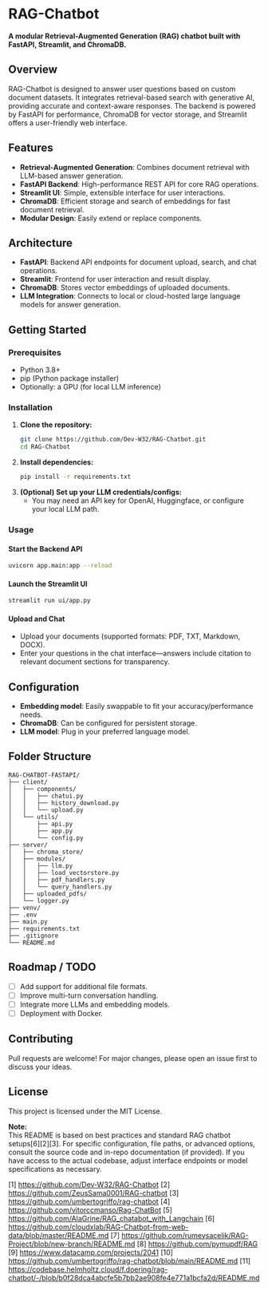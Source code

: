 # RAG-Chatbot

**A modular Retrieval-Augmented Generation (RAG) chatbot built with FastAPI, Streamlit, and ChromaDB.**

## Overview

RAG-Chatbot is designed to answer user questions based on custom document datasets. It integrates retrieval-based search with generative AI, providing accurate and context-aware responses. The backend is powered by FastAPI for performance, ChromaDB for vector storage, and Streamlit offers a user-friendly web interface.

## Features

- **Retrieval-Augmented Generation**: Combines document retrieval with LLM-based answer generation.
- **FastAPI Backend**: High-performance REST API for core RAG operations.
- **Streamlit UI**: Simple, extensible interface for user interactions.
- **ChromaDB**: Efficient storage and search of embeddings for fast document retrieval.
- **Modular Design**: Easily extend or replace components.

## Architecture

- **FastAPI**: Backend API endpoints for document upload, search, and chat operations.
- **Streamlit**: Frontend for user interaction and result display.
- **ChromaDB**: Stores vector embeddings of uploaded documents.
- **LLM Integration**: Connects to local or cloud-hosted large language models for answer generation.

## Getting Started

### Prerequisites

- Python 3.8+
- pip (Python package installer)
- Optionally: a GPU (for local LLM inference)

### Installation

1. **Clone the repository:**
   ```sh
   git clone https://github.com/Dev-W32/RAG-Chatbot.git
   cd RAG-Chatbot
   ```
2. **Install dependencies:**
   ```sh
   pip install -r requirements.txt
   ```
3. **(Optional) Set up your LLM credentials/configs:**
   - You may need an API key for OpenAI, Huggingface, or configure your local LLM path.

### Usage

#### Start the Backend API

```sh
uvicorn app.main:app --reload
```

#### Launch the Streamlit UI

```sh
streamlit run ui/app.py
```

#### Upload and Chat

- Upload your documents (supported formats: PDF, TXT, Markdown, DOCX).
- Enter your questions in the chat interface—answers include citation to relevant document sections for transparency.

## Configuration

- **Embedding model**: Easily swappable to fit your accuracy/performance needs.
- **ChromaDB**: Can be configured for persistent storage.
- **LLM model**: Plug in your preferred language model.

## Folder Structure
```
RAG-CHATBOT-FASTAPI/
├── client/
│   ├── components/
│   │   ├── chatui.py
│   │   ├── history_download.py
│   │   └── upload.py
│   └── utils/
│       ├── api.py
│       ├── app.py
│       └── config.py
├── server/
│   ├── chroma_store/
│   ├── modules/
│   │   ├── llm.py
│   │   ├── load_vectorstore.py
│   │   ├── pdf_handlers.py
│   │   └── query_handlers.py
│   ├── uploaded_pdfs/
│   └── logger.py
├── venv/
├── .env
├── main.py
├── requirements.txt
├── .gitignore
└── README.md
```

## Roadmap / TODO

- [ ] Add support for additional file formats.
- [ ] Improve multi-turn conversation handling.
- [ ] Integrate more LLMs and embedding models.
- [ ] Deployment with Docker.

## Contributing

Pull requests are welcome! For major changes, please open an issue first to discuss your ideas.

## License

This project is licensed under the MIT License.

**Note:**  
This README is based on best practices and standard RAG chatbot setups[6][2][3]. For specific configuration, file paths, or advanced options, consult the source code and in-repo documentation (if provided). If you have access to the actual codebase, adjust interface endpoints or model specifications as necessary.

[1] https://github.com/Dev-W32/RAG-Chatbot
[2] https://github.com/ZeusSama0001/RAG-chatbot
[3] https://github.com/umbertogriffo/rag-chatbot
[4] https://github.com/vitorccmanso/Rag-ChatBot
[5] https://github.com/AlaGrine/RAG_chatabot_with_Langchain
[6] https://github.com/cloudxlab/RAG-Chatbot-from-web-data/blob/master/README.md
[7] https://github.com/rumeysacelik/RAG-Project/blob/new-branch/README.md
[8] https://github.com/pymupdf/RAG
[9] https://www.datacamp.com/projects/2041
[10] https://github.com/umbertogriffo/rag-chatbot/blob/main/README.md
[11] https://codebase.helmholtz.cloud/f.doering/rag-chatbot/-/blob/b0f28dca4abcfe5b7bb2ae908fe4e771a1bcfa2d/README.md